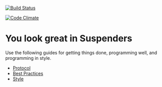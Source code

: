 [![Build Status](https://travis-ci.org/seanpdoyle/chief-rails.png)](https://travis-ci.org/seanpdoyle/chief-rails)

[![Code Climate](https://codeclimate.com/github/seanpdoyle/chief-rails/badges/gpa.svg)](https://codeclimate.com/github/seanpdoyle/chief-rails)

You look great in Suspenders
============================

Use the following guides for getting things done, programming well, and
programming in style.

* [Protocol](http://github.com/thoughtbot/guides/blob/master/protocol)
* [Best Practices](http://github.com/thoughtbot/guides/blob/master/best-practices)
* [Style](http://github.com/thoughtbot/guides/blob/master/style)
